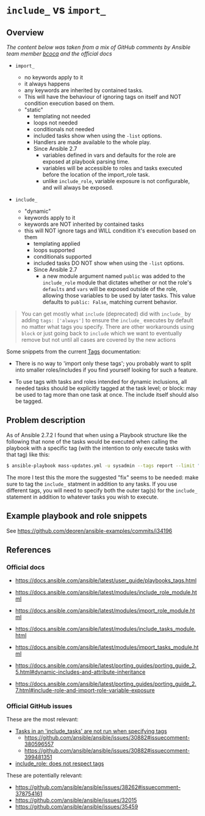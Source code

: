 # `include_` vs `import_`

## Overview

*The content below was taken from a mix of GitHub comments by Ansible team
member [bcoca](https://github.com/bcoca) and the official docs*

- `import_`
  - no keywords apply to it
  - it always happens
  - any keywords are inherited by contained tasks.
  - This will have the behaviour of ignoring tags on itself and NOT condition
    execution based on them.
  - "static"
    - templating not needed
    - loops not needed
    - conditionals not needed
    - included tasks show when using the `-list` options.
    - Handlers are made available to the whole play.
    - Since Ansible 2.7
      - variables defined in vars and defaults for the role are exposed at
        playbook parsing time.
      - variables will be accessible to roles and tasks executed before the
        location of the import_role task.
      - unlike `include_role`, variable exposure is not configurable, and will
        always be exposed.

- `include_`
  - "dynamic"
  - keywords apply to it
  - keywords are NOT inherited by contained tasks
  - this will NOT ignore tags and WILL condition it's execution based on them
    - templating applied
    - loops supported
    - conditionals supported
    - included tasks DO NOT show when using the `-list` options.
    - Since Ansible 2.7
      - a new module argument named `public` was added to the `include_role`
        module that dictates whether or not the role's `defaults` and `vars`
        will be exposed outside of the role, allowing those variables to be used
        by later tasks. This value defaults to `public: False`, matching current
        behavior.

> You can get mostly what `include` (deprecated) did with `include_` by adding
`tags: ['always']` to ensure the `include_` executes by default no matter what
tags you specify. There are other workarounds using `block` or just going back
to `include` which we want to eventually remove but not until all cases are
covered by the new actions

Some snippets from the current
[Tags](https://docs.ansible.com/ansible/latest/user_guide/playbooks_tags.html)
documentation:

- There is no way to 'import only these tags'; you probably want to split into
  smaller roles/includes if you find yourself looking for such a feature.

- To use tags with tasks and roles intended for dynamic inclusions, all needed
  tasks should be explicitly tagged at the task level; or block: may be used to
  tag more than one task at once. The include itself should also be tagged.

## Problem description

As of Ansible 2.7.2 I found that when using a Playbook structure like the
following that none of the tasks would be executed when calling the playbook with
a specific tag (with the intention to only execute tasks with that tag) like
this:

```bash
$ ansible-playbook mass-updates.yml -u sysadmin --tags report --limit "testing"
```

The more I test this the more the suggested "fix" seems to be needed: make
sure to tag the `include_` statment in addition to any tasks. If you use
different tags, you will need to specify both the outer tag(s) for the
`include_` statement in addition to whatever tasks you wish to execute.

## Example playbook and role snippets

See <https://github.com/deoren/ansible-examples/commits/i34196>

## References

### Official docs

- <https://docs.ansible.com/ansible/latest/user_guide/playbooks_tags.html>
- <https://docs.ansible.com/ansible/latest/modules/include_role_module.html>
- <https://docs.ansible.com/ansible/latest/modules/import_role_module.html>
- <https://docs.ansible.com/ansible/latest/modules/include_tasks_module.html>
- <https://docs.ansible.com/ansible/latest/modules/import_tasks_module.html>

- <https://docs.ansible.com/ansible/latest/porting_guides/porting_guide_2.5.html#dynamic-includes-and-attribute-inheritance>
- <https://docs.ansible.com/ansible/latest/porting_guides/porting_guide_2.7.html#include-role-and-import-role-variable-exposure>

### Official GitHub issues

These are the most relevant:

- [Tasks in an 'include_tasks' are not run when specifying tags](https://github.com/ansible/ansible/issues/30882)
  - <https://github.com/ansible/ansible/issues/30882#issuecomment-380596557>
  - <https://github.com/ansible/ansible/issues/30882#issuecomment-399481351>
- [include_role: does not respect tags](https://github.com/ansible/ansible/issues/34196)

These are potentially relevant:

- <https://github.com/ansible/ansible/issues/38262#issuecomment-378754161>
- <https://github.com/ansible/ansible/issues/32015>
- <https://github.com/ansible/ansible/issues/35459>

